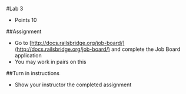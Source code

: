 #Lab 3
* Points 10

##Assignment
* Go to [http://docs.railsbridge.org/job-board/](http://docs.railsbridge.org/job-board/) and complete the Job Board application 
* You may work in pairs on this

##Turn in instructions
* Show your instructor the completed assignment
